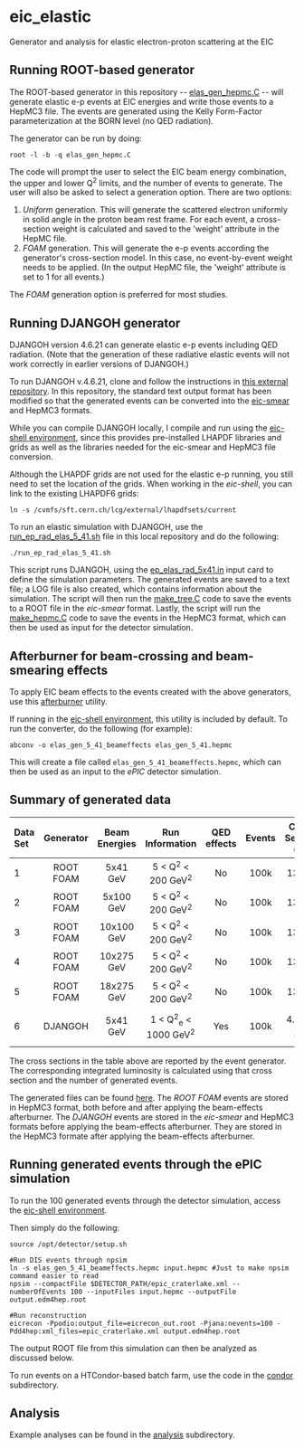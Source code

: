 # eic_elastic
Generator and analysis for elastic electron-proton scattering at the EIC

Running ROOT-based generator
----------------------------
The ROOT-based generator in this repository -- [elas_gen_hepmc.C](elas_gen_hepmc.C) -- will generate elastic e-p events at EIC energies and write those events to a HepMC3 file. The events are generated using the Kelly Form-Factor parameterization at the BORN level (no QED radiation).

The generator can be run by doing:
```
root -l -b -q elas_gen_hepmc.C
```
The code will prompt the user to select the EIC beam energy combination, the upper and lower Q<sup>2</sup> limits, and the number of events to generate. The user will also be asked to select a generation option. There are two options:

1. <i>Uniform</i> generation. This will generate the scattered electron uniformly in solid angle in the proton beam rest frame. For each event, a cross-section weight is calculated and saved to the 'weight' attribute in the HepMC file.
2. <i>FOAM</i> generation. This will generate the e-p events according the generator's cross-section model. In this case, no event-by-event weight needs to be applied. (In the output HepMC file, the 'weight' attribute is set to 1 for all events.)

The <i>FOAM</i> generation option is preferred for most studies.

Running DJANGOH generator
-------------------------
DJANGOH version 4.6.21 can generate elastic e-p events including QED radiation. (Note that the generation of these radiative elastic events will not work correctly in earlier versions of DJANGOH.) 

To run DJANGOH v.4.6.21, clone and follow the instructions in [this external repository](https://github.com/tch285/DJANGOH). In this repository, the standard text output format has been modified so that the generated events can be converted into the [eic-smear](https://eic.github.io/software/eicsmear.html) and HepMC3 formats.

While you can compile DJANGOH locally, I compile and run using the [eic-shell environment](https://eic.github.io/tutorial-setting-up-environment/02-eic-shell/index.html), since this provides pre-installed LHAPDF libraries and grids as well as the libraries needed for the eic-smear and HepMC3 file conversion.

Although the LHAPDF grids are not used for the elastic e-p running, you still need to set the location of the grids. When working in the <i>eic-shell</i>, you can link to the existing LHAPDF6 grids:
```
ln -s /cvmfs/sft.cern.ch/lcg/external/lhapdfsets/current
```

To run an elastic simulation with DJANGOH, use the [run_ep_rad_elas_5_41.sh](run_ep_rad_elas_5_41.sh) file in this local repository and do the following:
```
./run_ep_rad_elas_5_41.sh
```
This script runs DJANGOH, using the [ep_elas_rad_5x41.in](ep_elas_rad_5x41.in) input card to define the simulation parameters. The generated events are saved to a text file; a LOG file is also created, which contains information about the simulation. The script will then run the [make_tree.C](make_tree.C) code to save the events to a ROOT file in the <i>eic-smear</i> format. Lastly, the script will run the [make_hepmc.C](make_hepmc.C) code to save the events in the HepMC3 format, which can then be used as input for the detector simulation.

Afterburner for beam-crossing and beam-smearing effects
--------------------------------------------------------
To apply EIC beam effects to the events created with the above generators, use this [afterburner](https://github.com/eic/afterburner) utility.

If running in the [eic-shell environment](https://eic.github.io/tutorial-setting-up-environment/02-eic-shell/index.html), this utility is included by default. To run the converter, do the following (for example):
```
abconv -o elas_gen_5_41_beameffects elas_gen_5_41.hepmc
```
This will create a file called ```elas_gen_5_41_beameffects.hepmc```, which can then be used as an input to the <i>ePIC</i> detector simulation.

Summary of generated data
--------------------------
| Data Set | Generator | Beam Energies | Run Information                                     | QED effects | Events | Cross Section (fb) | Int. Lumin. (fb<sup>-1</sup>)|
|:---------|:---------:|:-------------:|:---------------------------------------------------:|:-----------:|:------:|:------------------:|:----------------------------:| 
|1         |ROOT FOAM  |5x41 GeV       |5 < Q<sup>2</sup> < 200 GeV<sup>2</sup>              |No           |100k    | 13709              | 7.29                         |
|2         |ROOT FOAM  |5x100 GeV      |5 < Q<sup>2</sup> < 200 GeV<sup>2</sup>              |No           |100k    | 13772              | 7.26                         | 
|3         |ROOT FOAM  |10x100 GeV     |5 < Q<sup>2</sup> < 200 GeV<sup>2</sup>              |No           |100k    | 13794              | 7.25                         |
|4         |ROOT FOAM  |10x275 GeV     |5 < Q<sup>2</sup> < 200 GeV<sup>2</sup>              |No           |100k    | 13808              | 7.24                         |
|5         |ROOT FOAM  |18x275 GeV     |5 < Q<sup>2</sup> < 200 GeV<sup>2</sup>              |No           |100k    | 13811              | 7.24                         |
|6         |DJANGOH    |5x41 GeV       |1 < Q<sup>2</sup><sub>e</sub> < 1000 GeV<sup>2</sup> |Yes          |100k    | $4.47 \times 10^7$ | $2.24 \times 10^{-3}$        |

The cross sections in the table above are reported by the event generator. The corresponding integrated luminosity is calculated using that cross section and the number of generated events.

The generated files can be found [here](https://drive.google.com/drive/folders/1hFNEeY1zXye9A9m9SW1HtPYu7m9JPF5p?usp=sharing). The <i>ROOT FOAM</i> events are stored in HepMC3 format, both before and after applying the beam-effects afterburner. The <i>DJANGOH</i> events are stored in the <i>eic-smear</i> and HepMC3 formats before applying the beam-effects afterburner. They are stored in the HepMC3 formate after applying the beam-effects afterburner.

Running generated events through the ePIC simulation
----------------------------------------------------
To run the 100 generated events through the detector simulation, access the [eic-shell environment](https://eic.github.io/tutorial-setting-up-environment/02-eic-shell/index.html).

Then simply do the following:
```
source /opt/detector/setup.sh

#Run DIS events through npsim
ln -s elas_gen_5_41_beameffects.hepmc input.hepmc #Just to make npsim command easier to read
npsim --compactFile $DETECTOR_PATH/epic_craterlake.xml --numberOfEvents 100 --inputFiles input.hepmc --outputFile output.edm4hep.root

#Run reconstruction
eicrecon -Ppodio:output_file=eicrecon_out.root -Pjana:nevents=100 -Pdd4hep:xml_files=epic_craterlake.xml output.edm4hep.root
```
The output ROOT file from this simulation can then be analyzed as discussed below.

To run events on a HTCondor-based batch farm, use the code in the [condor](condor) subdirectory.

Analysis
--------
Example analyses can be found in the [analysis](analysis) subdirectory.

